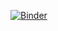 [![Binder](https://mybinder.org/badge_logo.svg)](https://mybinder.org/v2/gh/sysflow-telemetry/sf-lab/HEAD)